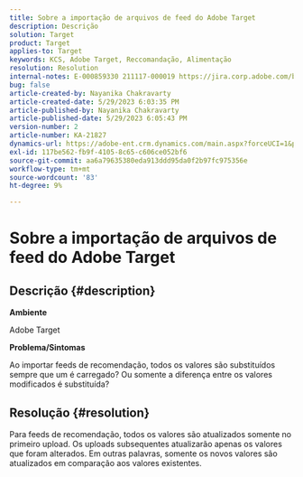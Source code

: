 ```yaml
---
title: Sobre a importação de arquivos de feed do Adobe Target
description: Descrição
solution: Target
product: Target
applies-to: Target
keywords: KCS, Adobe Target, Reccomandação, Alimentação
resolution: Resolution
internal-notes: E-000859330 211117-000019 https://jira.corp.adobe.com/browse/RECS-5411
bug: false
article-created-by: Nayanika Chakravarty
article-created-date: 5/29/2023 6:03:35 PM
article-published-by: Nayanika Chakravarty
article-published-date: 5/29/2023 6:05:43 PM
version-number: 2
article-number: KA-21827
dynamics-url: https://adobe-ent.crm.dynamics.com/main.aspx?forceUCI=1&pagetype=entityrecord&etn=knowledgearticle&id=2b332d1f-4bfe-ed11-8f6e-6045bd006793
exl-id: 117be562-fb9f-4105-8c65-c606ce052bf6
source-git-commit: aa6a79635380eda913ddd95da0f2b97fc975356e
workflow-type: tm+mt
source-wordcount: '83'
ht-degree: 9%

---
```


# Sobre a importação de arquivos de feed do Adobe Target

## Descrição {#description}


<b>Ambiente</b>

Adobe Target

<b>Problema/Sintomas</b>

Ao importar feeds de recomendação, todos os valores são substituídos sempre que um é carregado? Ou somente a diferença entre os valores modificados é substituída?


## Resolução {#resolution}


Para feeds de recomendação, todos os valores são atualizados somente no primeiro upload. Os uploads subsequentes atualizarão apenas os valores que foram alterados. Em outras palavras, somente os novos valores são atualizados em comparação aos valores existentes.
